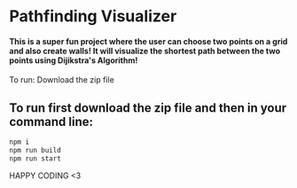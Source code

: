 # Pathfinding Visualizer
#### This is a super fun project where the user can choose two points on a grid and also create walls!  It will visualize the shortest path between the two points using Dijikstra's Algorithm!

To run:
Download the zip file 


## To run first download the zip file and then in your command line:

```bash
npm i
npm run build
npm run start
```
HAPPY CODING <3
